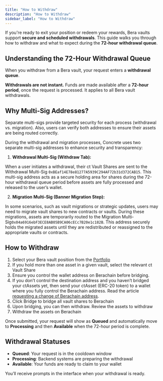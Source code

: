 ```yaml
---
title: "How to Withdraw"
description: "How to Withdraw"
sidebar_label: "How to Withdraw"
---
```


If you're ready to exit your position or redeem your rewards, Bera vaults support **secure and scheduled withdrawals**. This guide walks you through how to withdraw and what to expect during the **72-hour withdrawal queue**.


## Understanding the 72-Hour Withdrawal Queue

When you withdraw from a Bera vault, your request enters a **withdrawal queue**.

**Withdrawals are not instant.** Funds are made available after a **72-hour period**, once the request is processed. It applies to all Bera vault withdrawals.

## Why Multi-Sig Addresses?

Separate multi-sigs provide targeted security for each process (withdrawal vs. migration). Also, users can verify both addresses to ensure their assets are being routed correctly.

During the withdrawal and migration processes, Concrete uses two separate multi-sig addresses to enhance security and transparency:

1. **Withdrawal Multi-Sig (Withdraw Tab):**

When a user initiates a withdrawal, their ct Vault Shares are sent to the Withdrawal Multi-Sig `0xBEaf14E78e81277A5939C294AF72b31d372CAB15`. This multi-sig address acts as a secure holding area for shares during the 72-hour withdrawal queue period before assets are fully processed and released to the user’s wallet.

2. **Migration Multi-Sig (Banner Migration Step):**

In some scenarios, such as vault migrations or strategic updates, users may need to migrate vault shares to new contracts or vaults. During these migrations, assets are temporarily routed to the Migration Multi-Sig`0x04a6916ebF3ECE8AB05B9CA06cECc7B20e1c182B`. This address securely holds the migrated assets until they are redistributed or reassigned to the appropriate vaults or contracts.

## How to Withdraw

1. Select your Bera vault position from the [Portfolio](https://app.concrete.xyz/portfolio/vaults)
2. If you hold more than one asset in a given vault, select the relevant ct Vault Share
3. Ensure you control the wallet address on Berachain before bridging.
4. If you don’t control the destination address and you haven’t bridged your ctAssets yet, then send your ctAsset (ERC-20 token) to a wallet where you fully control the Berachain address. Read the article [requesting a change of Berachain address](./request-address-change.md).
5. Click Bridge to bridge all vault shares to Berachain
6. Upon bridging, you can then withdraw. Review the assets to withdraw
7. Withdraw the assets on Berachain

Once submitted, your request will show as **Queued** and automatically move to **Processing** and then **Available** when the 72-hour period is complete.

## Withdrawal Statuses

- **Queued**: Your request is in the cooldown window
- **Processing**: Backend systems are preparing the withdrawal
- **Available**: Your funds are ready to claim to your wallet

You’ll receive prompts in the interface when your withdrawal is ready.

